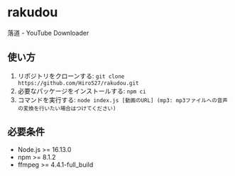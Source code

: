 # rakudou
落道 - YouTube Downloader

## 使い方
1. リポジトリをクローンする: `git clone https://github.com/Hiro527/rakudou.git`
2. 必要なパッケージをインストールする: `npm ci`
3. コマンドを実行する: `node index.js [動画のURL] (mp3: mp3ファイルへの音声の変換を行いたい場合はつけてください)`

## 必要条件
- Node.js >= 16.13.0
- npm >= 8.1.2
- ffmpeg >= 4.4.1-full_build